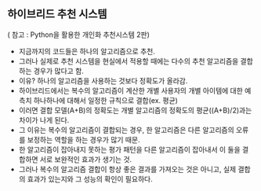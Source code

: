 ## 하이브리드 추천 시스템
( 참고 : Python을 활용한 개인화 추천시스템 2판)
- 지금까지의 코드들은 하나의 알고리즘으로 추천.
- 그러나 실제로 추천 시스템을 현실에서 적용할 때에는 다수의 추천 알고리즘을 결합하는 경우가 많다고 함.
- 이유? 하나의 알고리즘을 사용하는 것보다 정확도가 올라감.
- 하이브리드에서는 복수의 알고리즘이 계산한 개별 사용자의 개별 아이템에 대한 예측치 하나하나에 대해서 일정한 규칙으로 결합(ex. 평균)
- 이러면 결합 모델(A+B)의 정확도는 개별 알고리즘의 정확도의 평균((A+B)/2)과는 차이가 나게 된다.
- 그 이유는 복수의 알고리즘이 결합되는 경우, 한 알고리즘은 다른 알고리즘의 오류를 보정하는 역할을 하는 경우가 많기 때문.
- 한 알고리즘이 잡아내지 못하는 평가 패턴을 다른 알고리즘이 잡아내서 이 둘을 결합하면 서로 보완적인 효과가 생기는 것.
- 그러나 복수의 알고리즘 결합이 항상 좋은 결과를 가져오는 것은 아니고, 실제 결합의 효과가 있는지와 그 성능의 확인이 필요하다.
